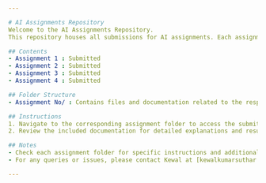 ```yaml
---

# AI Assignments Repository
Welcome to the AI Assignments Repository. 
This repository houses all submissions for AI assignments. Each assignment is organized into its own folder for easy navigation and review.

## Contents
- Assignment 1 : Submitted
- Assignment 2 : Submitted
- Assignment 3 : Submitted
- Assignment 4 : Submitted

## Folder Structure
- Assignment No/ : Contains files and documentation related to the respective assignment.

## Instructions
1. Navigate to the corresponding assignment folder to access the submitted files.
2. Review the included documentation for detailed explanations and results.

## Notes
- Check each assignment folder for specific instructions and additional materials.
- For any queries or issues, please contact Kewal at [kewalkumarsuthar.22.it@iite.indusuni.ac.in](mailto:kewalkumarsuthar.22.it@iite.indusuni.ac.in).

---
```


